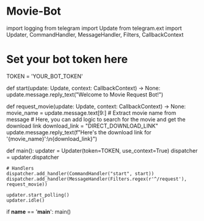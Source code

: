 # Movie-Bot
import logging
from telegram import Update
from telegram.ext import Updater, CommandHandler, MessageHandler, Filters, CallbackContext

# Set your bot token here
TOKEN = 'YOUR_BOT_TOKEN'

def start(update: Update, context: CallbackContext) -> None:
    update.message.reply_text("Welcome to Movie Request Bot!")

def request_movie(update: Update, context: CallbackContext) -> None:
    movie_name = update.message.text[9:]  # Extract movie name from message
    # Here, you can add logic to search for the movie and get the download link
    download_link = "DIRECT_DOWNLOAD_LINK"
    update.message.reply_text(f"Here's the download link for '{movie_name}':\n{download_link}")

def main():
    updater = Updater(token=TOKEN, use_context=True)
    dispatcher = updater.dispatcher

    # Handlers
    dispatcher.add_handler(CommandHandler("start", start))
    dispatcher.add_handler(MessageHandler(Filters.regex(r'^/request'), request_movie))

    updater.start_polling()
    updater.idle()

if __name__ == '__main__':
    main()
